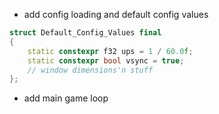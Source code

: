 * add config loading and default config values
```cpp
struct Default_Config_Values final
{
    static constexpr f32 ups = 1 / 60.0f;
    static constexpr bool vsync = true;
    // window dimensions'n stuff
};
```
* add main game loop